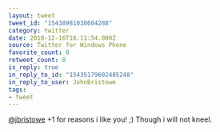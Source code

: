 ```yaml
---
layout: tweet
tweet_id: "15438981038604288"
category: twitter
date: 2010-12-16T16:11:54.000Z
source: Twitter for Windows Phone
favorite_count: 0
retweet_count: 0
is_reply: true
in_reply_to_id: "15435179602485248"
in_reply_to_user: JohnBristowe
tags:
- tweet
---
```


[@jbristowe](https://twitter.com/@jbristowe) +1 for reasons i like you! ;) Though i will not kneel.
